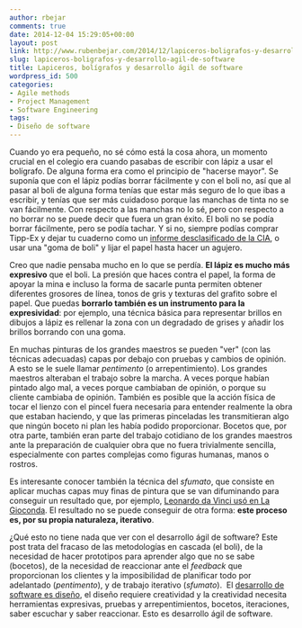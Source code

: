 ```yaml
---
author: rbejar
comments: true
date: 2014-12-04 15:29:05+00:00
layout: post
link: http://www.rubenbejar.com/2014/12/lapiceros-boligrafos-y-desarrollo-agil-de-software/
slug: lapiceros-boligrafos-y-desarrollo-agil-de-software
title: Lapiceros, bolígrafos y desarrollo ágil de software
wordpress_id: 500
categories:
- Agile methods
- Project Management
- Software Engineering
tags:
- Diseño de software
---
```


Cuando yo era pequeño, no sé cómo está la cosa ahora, un momento crucial en el colegio era cuando pasabas de escribir con lápiz a usar el bolígrafo. De alguna forma era como el principio de "hacerse mayor". Se suponía que con el lápiz podías borrar fácilmente y con el boli no, así que al pasar al boli de alguna forma tenías que estar más seguro de lo que ibas a escribir, y tenías que ser más cuidadoso porque las manchas de tinta no se van fácilmente. Con respecto a las manchas no lo sé, pero con respecto a no borrar no se puede decir que fuera un gran éxito. El boli no se podía borrar fácilmente, pero se podía tachar. Y si no, siempre podías comprar Tipp-Ex y dejar tu cuaderno como un [informe desclasificado de la CIA](https://upload.wikimedia.org/wikipedia/commons/f/f4/Mkultra-lsd-doc.jpg), o usar una "goma de boli" y lijar el papel hasta hacer un agujero.

Creo que nadie pensaba mucho en lo que se perdía. **El lápiz es mucho más expresivo** que el boli. La presión que haces contra el papel, la forma de apoyar la mina e incluso la forma de sacarle punta permiten obtener diferentes grosores de línea, tonos de gris y texturas del grafito sobre el papel. Que puedas **borrarlo también es un instrumento para la expresividad**: por ejemplo, una técnica básica para representar brillos en dibujos a lápiz es rellenar la zona con un degradado de grises y añadir los brillos borrando con una goma.

En muchas pinturas de los grandes maestros se pueden "ver" (con las técnicas adecuadas) capas por debajo con pruebas y cambios de opinión. A esto se le suele llamar _pentimento_ (o arrepentimiento). Los grandes maestros alteraban el trabajo sobre la marcha. A veces porque habían pintado algo mal, a veces porque cambiaban de opinión, o porque su cliente cambiaba de opinión. También es posible que la acción física de tocar el lienzo con el pincel fuera necesaria para entender realmente la obra que estaban haciendo, y que las primeras pinceladas les transmitieran algo que ningún boceto ni plan les había podido proporcionar. Bocetos que, por otra parte, también eran parte del trabajo cotidiano de los grandes maestros ante la preparación de cualquier obra que no fuera trivialmente sencilla, especialmente con partes complejas como figuras humanas, manos o rostros.

Es interesante conocer también la técnica del _sfumato_, que consiste en aplicar muchas capas muy finas de pintura que se van difuminando para conseguir un resultado que, por ejemplo, [Leonardo da Vinci usó en La Gioconda](http://francis.naukas.com/2010/08/04/los-secretos-del-sfumato-de-leonardo-da-vinci-en-la-gioconda-desvelados-gracias-a-la-radiacion-sincrotron/). El resultado no se puede conseguir de otra forma: **este proceso es, por su propia naturaleza, iterativo**.

¿Qué esto no tiene nada que ver con el desarrollo ágil de software? Este post trata del fracaso de las metodologías en cascada (el boli), de la necesidad de hacer prototipos para aprender algo que no se sabe (bocetos), de la necesidad de reaccionar ante el _feedback_ que proporcionan los clientes y la imposibilidad de planificar todo por adelantado (_pentimento_), y de trabajo iterativo (_sfumato_).  El [desarrollo de software es diseño](http://www.rubenbejar.com/2014/03/ahora-en-serio-que-caracteriza-a-un-buen-diseno-de-software/), el diseño requiere creatividad y la creatividad necesita herramientas expresivas, pruebas y arrepentimientos, bocetos, iteraciones, saber escuchar y saber reaccionar. Esto es desarrollo ágil de software.
